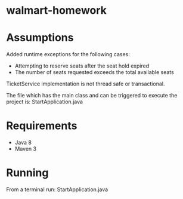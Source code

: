 # walmart-homework

# Assumptions

Added runtime exceptions for the following cases:
 + Attempting to reserve seats after the seat hold expired
 + The number of seats requested exceeds the total available seats

TicketService implementation is not thread safe or transactional.

The file which has the main class and can be triggered to execute the project is: StartApplication.java
# Requirements
+ Java 8
+ Maven 3

# Running
From a terminal run: StartApplication.java


